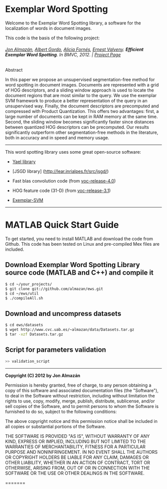 Exemplar Word Spotting
==

Welcome to the Exemplar Word Spotting library, a software for the localization of words in document images.

This code is the basis of the following project:

###### [Jon Almazán](http://www.cvc.uab.es/~almazan), [Albert Gordo](http://dag.cvc.uab.es/content/albert-gordo), [Alicia Fornés](http://dag.cvc.uab.es/content/alicia-forn%C3%A9s), [Ernest Valveny](http://www.cvc.uab.es/personal2.asp?id=73). **Efficient Exemplar Word Spotting**. In BMVC, 2012. | [Project Page](http://almazan.github.com/ews/) 


Abstract

In this paper we propose an unsupervised segmentation-free method for word spotting in document images. Documents are represented with a grid of HOG descriptors, and a sliding window approach is used to locate the document regions that are most similar to the query. We use the exemplar SVM framework to produce a better representation of the query in an unsupervised way. Finally, the document descriptors are precomputed and compressed with Product Quantization. This offers two advantages: first, a large number of documents can be kept in RAM memory at the same time. Second, the sliding window becomes significantly faster since distances between quantized HOG descriptors can be precomputed.  Our results significantly outperform other segmentation-free methods in the literature, both in accuracy and in speed and memory usage.

---

This word spotting library uses some great open-source software:

* [Yael library](https://gforge.inria.fr/frs/?group_id=2151&release_id=6971#yael-v277-title-content) 

* [JSGD library] (http://lear.inrialpes.fr/src/jsgd/)

* Fast blas convolution code (from [voc-release-4.0](http://www.cs.brown.edu/~pff/latent/))

* HOG feature code (31-D) (from [voc-release-3.1](http://www.cs.brown.edu/~pff/latent/))

* [Exemplar-SVM](http://github.com/quantombone/exemplarsvm)


----

# MATLAB Quick Start Guide

To get started, you need to install MATLAB and download the code from Github. This code has been tested on Linux and pre-compiled Mex files are included.

## Download Exemplar Word Spotting Library source code (MATLAB and C++) and compile it
``` sh
$ cd ~/your_projects/
$ git clone git://github.com/almazan/ews.git
$ cd ~/ews/util
$ ./compileAll.sh
```

## Download and uncompress datasets
``` sh
$ cd ews/datasets
$ wget http://www.cvc.uab.es/~almazan/data/Datasets.tar.gz
$ tar -xzf Datasets.tar.gz
```

## Script for parameters validation

``` sh
>> validation_script
```



--- 
**Copyright (C) 2012 by Jon Almazán**

Permission is hereby granted, free of charge, to any person obtaining a copy
of this software and associated documentation files (the "Software"), to deal
in the Software without restriction, including without limitation the rights
to use, copy, modify, merge, publish, distribute, sublicense, and/or sell
copies of the Software, and to permit persons to whom the Software is
furnished to do so, subject to the following conditions:

The above copyright notice and this permission notice shall be included in
all copies or substantial portions of the Software.

THE SOFTWARE IS PROVIDED "AS IS", WITHOUT WARRANTY OF ANY KIND, EXPRESS OR
IMPLIED, INCLUDING BUT NOT LIMITED TO THE WARRANTIES OF MERCHANTABILITY,
FITNESS FOR A PARTICULAR PURPOSE AND NONINFRINGEMENT. IN NO EVENT SHALL THE
AUTHORS OR COPYRIGHT HOLDERS BE LIABLE FOR ANY CLAIM, DAMAGES OR OTHER
LIABILITY, WHETHER IN AN ACTION OF CONTRACT, TORT OR OTHERWISE, ARISING FROM,
OUT OF OR IN CONNECTION WITH THE SOFTWARE OR THE USE OR OTHER DEALINGS IN
THE SOFTWARE.

=======

